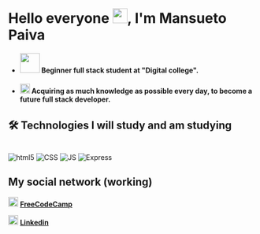 # __Hello everyone__ <img src="https://em-content.zobj.net/source/animated-noto-color-emoji/356/waving-hand_1f44b.gif" width="30px">, __I'm Mansueto Paiva__
- #### <a href=https://digitalcollege.com.br target="_blank"> <img src=https://digitalcollege.com.br/wp-content/uploads/2022/05/logo-digital.png width="40px"></a> __Beginner full stack student at "Digital college".__ 

- #### <img src="https://gifdb.com/images/file/coding-animated-laptop-flow-stream-ja04010rm5o68zfk.gif" width="20px"> __Acquiring as much knowledge as possible every day, to become a future full stack developer.__

## 🛠 __Technologies I will study and am studying__
<div style="display: inline_block"><br/>

<img align="center" alt="html5" src="https://img.shields.io/badge/HTML5-E34F26?style=for-the-badge&logo=html5&logoColor=white" />
<img align="center" alt="CSS" src="https://img.shields.io/badge/CSS3-1572B6?style=for-the-badge&logo=css3&logoColor=white" />
<img align="center" alt="JS" src="https://img.shields.io/badge/JavaScript-F7DF1E?style=for-the-badge&logo=javascript&logoColor=black" />
<img align="center" alt="Express" src="https://img.shields.io/badge/TypeScript-007ACC?style=for-the-badge&logo=typescript&logoColor=white" />


## __My social network__ (working)


<img src="https://res.cloudinary.com/crunchbase-production/image/upload/c_lpad,f_auto,q_auto:eco,dpr_1/ikqra03zdnggljdu5vv0" width="20px"> <a href="https://www.freecodecamp.org/MansuetoPaiva" target="_blank">__FreeCodeCamp__</a>

<img src="https://t.ctcdn.com.br/09Y6BbLFxNn7XGCYRGzEI0p0oy8=/400x400/smart/filters:format(webp)/i490027.jpeg" width="20px"> <a href="https://www.linkedin.com/in/mansueto-paiva-692463264/" target="_blank">__Linkedin__</a>
